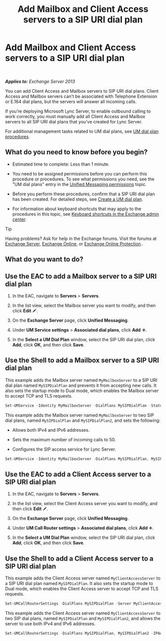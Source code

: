 ﻿---
title: 'Add Mailbox and Client Access servers to a SIP URI dial plan'
TOCTitle: Add Mailbox and Client Access servers to a SIP URI dial plan
ms:assetid: 17fed308-ff0d-4e61-b9f9-e6680b6eccaa
ms:mtpsurl: https://technet.microsoft.com/en-us/library/Aa996399(v=EXCHG.150)
ms:contentKeyID: 51439477
ms.date: 12/09/2016
mtps_version: v=EXCHG.150
---

# Add Mailbox and Client Access servers to a SIP URI dial plan

 

_**Applies to:** Exchange Server 2013_


You can add Client Access and Mailbox servers to SIP URI dial plans. Client Access and Mailbox servers can’t be associated with Telephone Extension or E.164 dial plans, but the servers will answer all incoming calls.

If you’re deploying Microsoft Lync Server, to enable outbound calling to work correctly, you must manually add all Client Access and Mailbox servers to all SIP URI dial plans that you’ve created for Lync Server.

For additional management tasks related to UM dial plans, see [UM dial plan procedures](um-dial-plan-procedures-exchange-2013-help.md).

## What do you need to know before you begin?

  - Estimated time to complete: Less than 1 minute.

  - You need to be assigned permissions before you can perform this procedure or procedures. To see what permissions you need, see the "UM dial plans" entry in the [Unified Messaging permissions](unified-messaging-permissions-exchange-2013-help.md) topic.

  - Before you perform these procedures, confirm that a SIP URI dial plan has been created. For detailed steps, see [Create a UM dial plan](https://docs.microsoft.com/en-us/exchange/voice-mail-unified-messaging/connect-voice-mail-system/create-um-dial-plan).

  - For information about keyboard shortcuts that may apply to the procedures in this topic, see [Keyboard shortcuts in the Exchange admin center](keyboard-shortcuts-in-the-exchange-admin-center-exchange-online-protection-help.md).


> [!TIP]
> Having problems? Ask for help in the Exchange forums. Visit the forums at <A href="https://go.microsoft.com/fwlink/p/?linkid=60612">Exchange Server</A>, <A href="https://go.microsoft.com/fwlink/p/?linkid=267542">Exchange Online</A>, or <A href="https://go.microsoft.com/fwlink/p/?linkid=285351">Exchange Online Protection</A>..



## What do you want to do?

## Use the EAC to add a Mailbox server to a SIP URI dial plan

1.  In the EAC, navigate to **Servers** \> **Servers**.

2.  In the list view, select the Mailbox server you want to modify, and then click **Edit** ![Edit icon](images/JJ218640.6f53ccb2-1f13-4c02-bea0-30690e6ea71d(EXCHG.150).gif "Edit icon").

3.  On the **Exchange Server** page, click **Unified Messaging**.

4.  Under **UM Service settings** \> **Associated dial plans**, click **Add** ![Add Icon](images/JJ218640.c1e75329-d6d7-4073-a27d-498590bbb558(EXCHG.150).gif "Add Icon").

5.  In the **Select a UM Dial Plan** window, select the SIP URI dial plan, click **Add**, click **OK**, and then click **Save**.

## Use the Shell to add a Mailbox server to a SIP URI dial plan

This example adds the Mailbox server named `MyMailboxServer` to a SIP URI dial plan named `MySIPDialPlan` and prevents it from accepting new calls. It also sets the startup mode to Dual mode, which enables the Mailbox server to accept TCP and TLS requests.

```powershell
Set-UMService -Identity MyMailboxServer -DialPlans MySIPDialPlan -Status Disabled -UMStartupMode Dual
```

This example adds the Mailbox server named `MyMailboxServer` to two SIP dial plans, named `MySIPDialPlan` and `MySIPDialPlan2`, and sets the following:

  - Allows both IPv4 and IPv6 addresses.

  - Sets the maximum number of incoming calls to 50.

  - Configures the SIP access service for Lync Server.

<!-- end list -->

```powershell
Set-UMService -Identity MyMailboxServer -DialPlans MySIPDialPlan, MySIPDialPlan2 -IPAddressFamily Any -MaxCallsAllowed 50 -SipAccessService northamerica.lyncpoolna.contoso.com
```

## Use the EAC to add a Client Access server to a SIP URI dial plan

1.  In the EAC, navigate to **Servers** \> **Servers**.

2.  In the list view, select the Client Access server you want to modify, and then click **Edit** ![Edit icon](images/JJ218640.6f53ccb2-1f13-4c02-bea0-30690e6ea71d(EXCHG.150).gif "Edit icon").

3.  On the **Exchange Server** page, click **Unified Messaging**.

4.  Under **UM Call Router settings** \> **Associated dial plans**, click **Add** ![Add Icon](images/JJ218640.c1e75329-d6d7-4073-a27d-498590bbb558(EXCHG.150).gif "Add Icon").

5.  In the **Select a UM Dial Plan** window, select the SIP URI dial plan, click **Add**, click **OK**, and then click **Save**.

## Use the Shell to add a Client Access server to a SIP URI dial plan

This example adds the Client Access server named `MyClientAccessServer` to a SIP URI dial plan named `MySIPDialPlan`. It also sets the startup mode to Dual mode, which enables the Client Access server to accept TCP and TLS requests.

```powershell
Set-UMCallRouterSettings -DialPlans MySIPDialPlan -Server MyClientAccessServer -UMStartupMode Dual
```

This example adds the Client Access server named `MyClientAccessServer` to two SIP dial plans, named `MySIPDialPlan` and `MySIPDialPlan2`, and allows the server to use both IPv4 and IPv6 addresses.

```powershell
Set-UMCallRouterSettings -DialPlans MySIPDialPlan, MySIPDialPlan2 -IPAddressFamily Any -Server MyClientAccessServer
```

